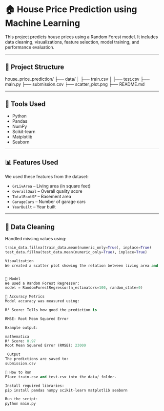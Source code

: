# 🏠 House Price Prediction using Machine Learning

This project predicts house prices using a Random Forest model. It includes data cleaning, visualizations, feature selection, model training, and performance evaluation.

---

## 📁 Project Structure

house_price_prediction/
├── data/
│ ├── train.csv
│ ├── test.csv
├── main.py
├── submission.csv
├── scatter_plot.png
├── README.md


---

## 🔧 Tools Used

- Python
- Pandas
- NumPy
- Scikit-learn
- Matplotlib
- Seaborn

---

## 📊 Features Used

We used these features from the dataset:

- `GrLivArea` – Living area (in square feet)
- `OverallQual` – Overall quality score
- `TotalBsmtSF` – Basement area
- `GarageCars` – Number of garage cars
- `YearBuilt` – Year built

---

## 🧹 Data Cleaning

Handled missing values using:

```python
train_data.fillna(train_data.mean(numeric_only=True), inplace=True)
test_data.fillna(test_data.mean(numeric_only=True), inplace=True)

Visualization
We created a scatter plot showing the relation between living area and sale price.


🤖 Model
We used a Random Forest Regressor:
model = RandomForestRegressor(n_estimators=100, random_state=0)

📏 Accuracy Metrics
Model accuracy was measured using:

R² Score: Tells how good the prediction is

RMSE: Root Mean Squared Error

Example output:

mathematica
R² Score: 0.97
Root Mean Squared Error (RMSE): 23000

 Output
The predictions are saved to:
submission.csv

🚀 How to Run
Place train.csv and test.csv into the data/ folder.

Install required libraries:
pip install pandas numpy scikit-learn matplotlib seaborn

Run the script:
python main.py


